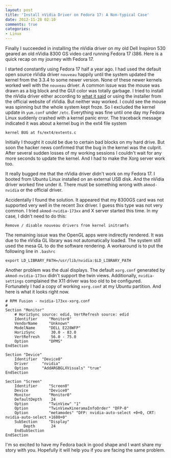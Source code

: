 ```yaml
---
layout: post
title: 'Install nVidia Driver on Fedora 17: A Non-typical Case'
date: 2012-11-28 02:10
comments: true
categories: 
- Linux 
---
```


Finally I succeeded in installing the nVidia driver on my old Dell Inspiron 530 geared an old nVidia
8300 GS video card running Fedora 17 i386. Here is a quick recap on my journey with Fedora 17. 

I started constantly using Fedora 17 half a year ago. I had used the default open source nVidia
driver `nouveau` happily until the system updated the kernel from the 3.3.4 to some newer version.
None of these newer kernels worked well with the `nouveau` driver. A common issue was the mouse was
drawn as a big block and the GUI color was totally garbage. I tried to install the nVidia driver
either according to [what it said][1] or using the installer from the official website of nVidia.
But neither way worked. I could see the mouse was spinning but the whole system kept froze. So I
excluded the kernel update in `yum.conf` under `/etc`. Everything was fine until one day my Fedora
Linux suddenly crashed with a kernel panic error. The traceback message indicated it was about a
kernel bug in the ext4 file system

    kernel BUG at fs/ext4/extents.c

Initially I thought it could be due to certain bad blocks on my hard drive. But soon the hacker news
confirmed that the bug in the kernel was the culprit. After several sudden losses of my working
sessions I couldn't wait for any more seconds to update the kernel. And I had to make the Xorg
server work too.

It really bugged me that the nVidia driver didn't work on my Fedora 17. I booted from Ubuntu Linux
installed on an external USB disk. And the nVidia driver worked fine under it. There must be
something wrong with `akmod-nvidia` or the official driver.

Accidentally I found the solution. It appeared that my 8300GS card was not supported very well in
the recent 3xx driver. I guess this type was not very common. I tried `akmod-nvidia-173xx` and X
server started this time. In my case, I didn't need to do this:

    Remove / disable nouveau drivers from kernel initramfs

The remaining issue was the OpenGL apps were indirectly rendered. It was due to the nVidia GL
library was not automatically loaded. The system still used the mesa GL to do the software
rendering. A workaround is to put the following line in `.bashrc`

    export LD_LIBRARY_PATH=/usr/lib/nvidia:$LD_LIBRARY_PATH

Another problem was the dual displays. The default `xorg.conf` generated by `akmod-nvidia-173xx`
didn't support the twin views. Additionally, `nvidia-settings` complained the X11 driver was too old
to be configured. Fortunately I had a copy of working `xorg.conf` at my Ubuntu partition. And here
is what it looks right now.

```
# RPM Fusion - nvidia-173xx-xorg.conf
# 
Section "Monitor"
    # HorizSync source: edid, VertRefresh source: edid
    Identifier     "Monitor0"
    VendorName     "Unknown"
    ModelName      "DELL E228WFP"
    HorizSync       30.0 - 83.0
    VertRefresh     56.0 - 75.0
    Option         "DPMS"
EndSection

Section "Device"
	Identifier  "Device0"
	Driver      "nvidia"
	Option      "AddARGBGLXVisuals" "true"
EndSection

Section "Screen"
    Identifier     "Screen0"
    Device         "Device0"
    Monitor        "Monitor0"
    DefaultDepth    24
    Option         "TwinView" "1"
    Option         "TwinViewXineramaInfoOrder" "DFP-0"
    Option         "metamodes" "DFP: nvidia-auto-select +0+0, CRT: nvidia-auto-select +1680+0"
    SubSection     "Display"
        Depth       24
    EndSubSection
EndSection
```

I'm so excited to have my Fedora back in good shape and I want share my story with you. Hopefully it
will help you if you are facing the same problem.

[1]: http://www.if-not-true-then-false.com/2012/fedora-17-nvidia-guide/
